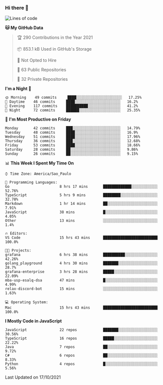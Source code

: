 ### Hi there 👋

<!--
**guicaulada/guicaulada** is a ✨ _special_ ✨ repository because its `README.md` (this file) appears on your GitHub profile.

Here are some ideas to get you started:

- 🔭 I’m currently working on ...
- 🌱 I’m currently learning ...
- 👯 I’m looking to collaborate on ...
- 🤔 I’m looking for help with ...
- 💬 Ask me about ...
- 📫 How to reach me: ...
- 😄 Pronouns: ...
- ⚡ Fun fact: ...
-->

<!--START_SECTION:waka-->
![Lines of code](https://img.shields.io/badge/From%20Hello%20World%20I%27ve%20Written-3.3%20million%20lines%20of%20code-blue)

**🐱 My GitHub Data** 

> 🏆 290 Contributions in the Year 2021
 > 
> 📦 853.1 kB Used in GitHub's Storage 
 > 
> 🚫 Not Opted to Hire
 > 
> 📜 63 Public Repositories 
 > 
> 🔑 32 Private Repositories  
 > 
**I'm a Night 🦉** 

```text
🌞 Morning    49 commits     ████░░░░░░░░░░░░░░░░░░░░░   17.25% 
🌆 Daytime    46 commits     ████░░░░░░░░░░░░░░░░░░░░░   16.2% 
🌃 Evening    117 commits    ██████████░░░░░░░░░░░░░░░   41.2% 
🌙 Night      72 commits     ██████░░░░░░░░░░░░░░░░░░░   25.35%

```
📅 **I'm Most Productive on Friday** 

```text
Monday       42 commits     ███░░░░░░░░░░░░░░░░░░░░░░   14.79% 
Tuesday      48 commits     ████░░░░░░░░░░░░░░░░░░░░░   16.9% 
Wednesday    51 commits     ████░░░░░░░░░░░░░░░░░░░░░   17.96% 
Thursday     36 commits     ███░░░░░░░░░░░░░░░░░░░░░░   12.68% 
Friday       53 commits     ████░░░░░░░░░░░░░░░░░░░░░   18.66% 
Saturday     28 commits     ██░░░░░░░░░░░░░░░░░░░░░░░   9.86% 
Sunday       26 commits     ██░░░░░░░░░░░░░░░░░░░░░░░   9.15%

```


📊 **This Week I Spent My Time On** 

```text
⌚︎ Time Zone: America/Sao_Paulo

💬 Programming Languages: 
Go                       8 hrs 17 mins       █████████████░░░░░░░░░░░░   52.76% 
TypeScript               5 hrs 9 mins        ████████░░░░░░░░░░░░░░░░░   32.78% 
Markdown                 1 hr 14 mins        ██░░░░░░░░░░░░░░░░░░░░░░░   7.91% 
JavaScript               38 mins             █░░░░░░░░░░░░░░░░░░░░░░░░   4.05% 
Other                    13 mins             ░░░░░░░░░░░░░░░░░░░░░░░░░   1.4%

🔥 Editors: 
VS Code                  15 hrs 43 mins      █████████████████████████   100.0%

🐱‍💻 Projects: 
grafana                  6 hrs 38 mins       ██████████░░░░░░░░░░░░░░░   42.26% 
golang_playground        4 hrs 30 mins       ███████░░░░░░░░░░░░░░░░░░   28.7% 
grafana-enterprise       3 hrs 28 mins       █████░░░░░░░░░░░░░░░░░░░░   22.09% 
mba-usp-esalq-dsa        47 mins             █░░░░░░░░░░░░░░░░░░░░░░░░   4.99% 
relax-discord-bot        15 mins             ░░░░░░░░░░░░░░░░░░░░░░░░░   1.63%

💻 Operating System: 
Mac                      15 hrs 43 mins      █████████████████████████   100.0%

```

**I Mostly Code in JavaScript** 

```text
JavaScript               22 repos            ███████░░░░░░░░░░░░░░░░░░   30.56% 
TypeScript               16 repos            █████░░░░░░░░░░░░░░░░░░░░   22.22% 
Java                     7 repos             ██░░░░░░░░░░░░░░░░░░░░░░░   9.72% 
C#                       6 repos             ██░░░░░░░░░░░░░░░░░░░░░░░   8.33% 
Python                   4 repos             █░░░░░░░░░░░░░░░░░░░░░░░░   5.56%

```



 Last Updated on 17/10/2021
<!--END_SECTION:waka-->
